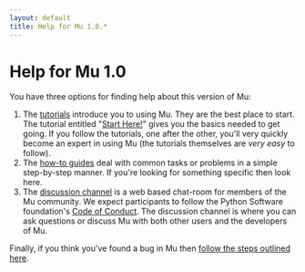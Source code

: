 ```yaml
---
layout: default
title: Help for Mu 1.0.*
---
```


# Help for Mu 1.0

You have three options for finding help about this version of Mu:

1. The [tutorials](/tutorials) introduce you to using Mu. 
  They are the best place to start. The tutorial entitled
  "[Start Here!](/en/tutorials/1.0/start)" gives you the basics needed to get
  going. If you follow the tutorials, one after the other, you'll very quickly
  become an expert in using Mu (the tutorials themselves are *very easy* to
  follow).
2. The [how-to guides](/en/howto/) deal with common tasks or problems in a
  simple step-by-step manner. If you're looking for something specific then
  look here.
3. The [discussion channel](/en/discuss) is a web based chat-room for members
  of the Mu community. We expect participants to follow the Python Software
  foundation's [Code of Conduct](https://www.python.org/psf/codeofconduct/).
  The discussion channel is where you can ask questions or discuss Mu with
  both other users and the developers of Mu.

Finally, if you think you've found a bug in Mu then [follow the steps outlined here](/en/howto/bugs).
